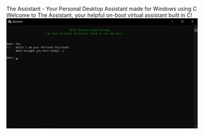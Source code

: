 The Assistant - Your Personal Desktop Assistant made for Windows using C<br>
Welcome to The Assistant, your helpful on-boot virtual assistant built in C!
![image alt](https://github.com/bobby45678/Assistant-for-PC-using-C-language/blob/main/300233680-54e4a67c-1652-4ccc-9404-d8c32fb827a8.png)
